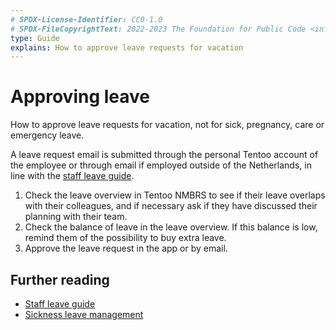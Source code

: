 ```yaml
---
# SPDX-License-Identifier: CC0-1.0
# SPDX-FileCopyrightText: 2022-2023 The Foundation for Public Code <info@publiccode.net>
type: Guide
explains: How to approve leave requests for vacation
---
```


# Approving leave

How to approve leave requests for vacation, not for sick, pregnancy, care or emergency leave.

A leave request email is submitted through the personal Tentoo account of the employee or through email if employed outside of the Netherlands, in line with the [staff leave guide](../staff-information/leave.md).

1. Check the leave overview in Tentoo NMBRS to see if their leave overlaps with their colleagues, and if necessary ask if they have discussed their planning with their team.
2. Check the balance of leave in the leave overview. If this balance is low, remind them of the possibility to buy extra leave.
3. Approve the leave request in the app or by email.

## Further reading

* [Staff leave guide](../staff-information/leave.md)
* [Sickness leave management](/sick-leave.md)
